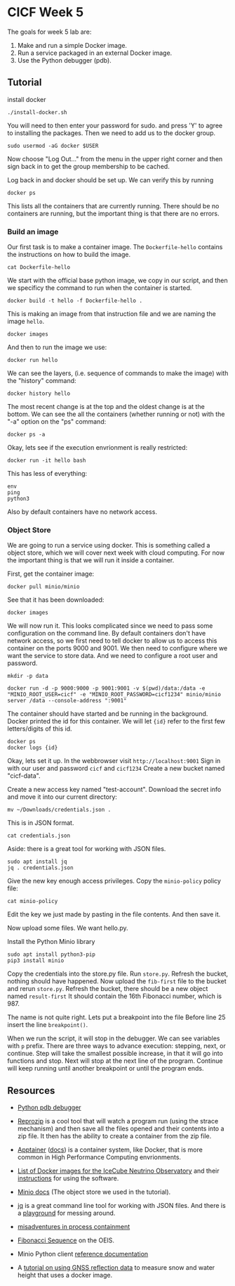 # CICF Week 5

The goals for week 5 lab are:

1. Make and run a simple Docker image.
1. Run a service packaged in an external Docker image.
1. Use the Python debugger (pdb).

## Tutorial

install docker

    ./install-docker.sh

You will need to then enter your password for sudo. and press 'Y' to agree to installing the packages.
Then we need to add us to the docker group.

    sudo usermod -aG docker $USER

Now choose "Log Out..." from the menu in the upper right corner and then sign back in to get the group membership to be cached.

Log back in and docker should be set up.
We can verify this by running

    docker ps

This lists all the containers that are currently running.
There should be no containers are running, but the important thing is that there are no errors.

### Build an image

Our first task is to make a container image.
The `Dockerfile-hello` contains the instructions on how to build the image.

    cat Dockerfile-hello

We start with the official base python image, we copy in our script, and then we specificy the command to run when the container is started.

    docker build -t hello -f Dockerfile-hello .

This is making an image from that instruction file and we are naming the image `hello`.

    docker images

And then to run the image we use:

    docker run hello

We can see the layers, (i.e. sequence of commands to make the image) with the "history" command:

    docker history hello

The most recent change is at the top and the oldest change is at the bottom.
We can see the all the containers (whether running or not) with the "-a" option on the "ps" command:

    docker ps -a

Okay, lets see if the execution envrionment is really restricted:

    docker run -it hello bash

This has less of everything:

    env
    ping
    python3

Also by default containers have no network access.


### Object Store

We are going to run a service using docker.
This is something called a object store, which we will cover next week with cloud computing.
For now the important thing is that we will run it inside a container.

First, get the container image:

    docker pull minio/minio

See that it has been downloaded:

    docker images

We will now run it.
This looks complicated since we need to pass some configuration on the command line.
By default containers don't have network access, so we first need to tell docker to allow
us to access this container on the ports 9000 and 9001.
We then need to configure where we want the service to store data.
And we need to configure a root user and password.

    mkdir -p data

    docker run -d -p 9000:9000 -p 9001:9001 -v $(pwd)/data:/data -e "MINIO_ROOT_USER=cicf" -e "MINIO_ROOT_PASSWORD=cicf1234" minio/minio server /data --console-address ":9001"

The container should have started and be running in the background.
Docker printed the id for this container.
We will let `{id}` refer to the first few letters/digits of this id.

    docker ps
    docker logs {id}

Okay, lets set it up. In the webbrowser visit `http://localhost:9001`
Sign in with our user and password `cicf` and `cicf1234`
Create a new bucket named "cicf-data".

Create a new access key named "test-account".
Download the secret info and move it into our current directory:


    mv ~/Downloads/credentials.json .

This is in JSON format.

    cat credentials.json

Aside: there is a great tool for working with JSON files.

    sudo apt install jq
    jq . credentials.json

Give the new key enough access privileges.
Copy the `minio-policy` policy file:

    cat minio-policy

Edit the key we just made by pasting in the file contents.
And then save it.

Now upload some files.
We want hello.py.

Install the Python Minio library

    sudo apt install python3-pip
    pip3 install minio

Copy the credentials into the store.py file.
Run `store.py`.
Refresh the bucket, nothing should have happened.
Now upload the `fib-first` file to the bucket and rerun `store.py`.
Refresh the bucket, there should be a new object named `result-first`
It should contain the 16th Fibonacci number, which is 987.

The name is not quite right.
Lets put a breakpoint into the file
Before line 25 insert the line `breakpoint()`.

When we run the script, it will stop in the debugger.
We can see variables with `p` prefix.
There are three ways to advance execution: stepping, next, or continue.
Step will take the smallest possible increase, in that it will go into functions and stop.
Next will stop at the next line of the program.
Continue will keep running until another breakpoint or until the program ends.



## Resources

- [Python pdb debugger](https://docs.python.org/3/library/pdb.html)
- [Reprozip](https://www.reprozip.org/) is a cool tool that will watch a program run (using the strace mechanism) and then save all the files opened and their contents into a zip file. It then has the ability to create a container from the zip file.
- [Apptainer](https://apptainer.org/) ([docs](https://apptainer.org/docs/user/latest/)) is a container system, like Docker, that is more common in High Performance Computing envrionments.
- [List of Docker images for the IceCube Neutrino Observatory](https://hub.docker.com/u/icecube) and their [instructions](https://docs.icecube.aq/icetray/main/index.html) for using the software.
- [Minio docs](https://min.io/docs/minio/container/index.html) (The object store we used in the tutorial).
- [jq](https://jqlang.github.io/jq/) is a great command line tool for working with JSON files. And there is a [playground](https://jqplay.org/) for messing around.
- [misadventures in process containment](https://apenwarr.ca/log/?m=201901)
- [Fibonacci Sequence](https://oeis.org/A000045) on the OEIS.
- Minio Python client [reference documentation](https://min.io/docs/minio/linux/developers/python/API.html#put_object)

- A [tutorial on using GNSS reflection data](https://gnssrefl.readthedocs.io/en/latest/pages/docker_cl_instructions.html) to measure snow and water height that uses a docker image.
